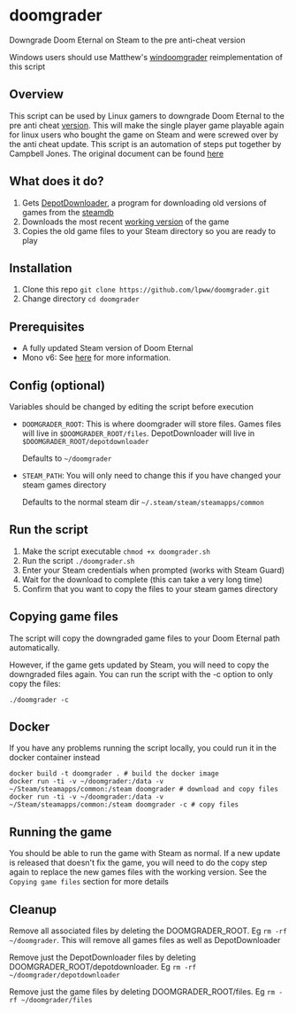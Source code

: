 # doomgrader
Downgrade Doom Eternal on Steam to the pre anti-cheat version

Windows users should use Matthew's [windoomgrader](https://github.com/mjsonofharry/windoomgrader) reimplementation of this script

## Overview
This script can be used by Linux gamers to downgrade Doom Eternal to the pre anti
cheat [version](https://steamdb.info/patchnotes/4811158/). This will make the single player game playable again for linux
users who bought the game on Steam and were screwed over by the anti cheat update. This script
is an automation of steps put together by Campbell Jones. The original document can be
found
[here](https://docs.google.com/document/d/1iugtqVUuG8TsnZyRzBV-QamdbygdSEGJzOSkDFGpgJU/edit)


## What does it do?

1. Gets [DepotDownloader](https://github.com/SteamRE/DepotDownloader), a program for downloading old versions of games from the [steamdb](https://steamdb.info)
2. Downloads the most recent [working version](https://steamdb.info/patchnotes/4811158/) of the game
3. Copies the old game files to your Steam directory so you are ready to play

## Installation
1. Clone this repo `git clone https://github.com/lpww/doomgrader.git`
2. Change directory `cd doomgrader`

## Prerequisites

- A fully updated Steam version of Doom Eternal
- Mono v6: See [here](https://wiki.archlinux.org/index.php/Mono) for more information.

## Config (optional)

Variables should be changed by editing the script before execution

- `DOOMGRADER_ROOT`: This is where doomgrader will store files. Games files will live in `$DOOMGRADER_ROOT/files`. DepotDownloader will live in `$DOOMGRADER_ROOT/depotdownloader`

  Defaults to `~/doomgrader`
- `STEAM_PATH`: You will only need to change this if you have changed your steam games directory

  Defaults to the normal steam dir `~/.steam/steam/steamapps/common`

## Run the script

1. Make the script executable `chmod +x doomgrader.sh`
2. Run the script `./doomgrader.sh`
3. Enter your Steam credentials when prompted (works with Steam Guard)
4. Wait for the download to complete (this can take a very long time)
5. Confirm that you want to copy the files to your steam games directory

## Copying game files

The script will copy the downgraded game files to your Doom Eternal path
automatically.

However, if the game gets updated by Steam, you will need to copy the downgraded files
again. You can run the script with the -c option to only copy the files:

`./doomgrader -c`

## Docker

If you have any problems running the script locally, you could run it in the
docker container instead

```
docker build -t doomgrader . # build the docker image
docker run -ti -v ~/doomgrader:/data -v ~/Steam/steamapps/common:/steam doomgrader # download and copy files
docker run -ti -v ~/doomgrader:/data -v ~/Steam/steamapps/common:/steam doomgrader -c # copy files
```

## Running the game

You should be able to run the game with Steam as normal. If a new update is
released that doesn't fix the game, you will need to do the copy step again to
replace the new games files with the working version. See the `Copying game
files` section for more details

## Cleanup

Remove all associated files by deleting the DOOMGRADER_ROOT. Eg `rm -rf ~/doomgrader`. This will remove all games files as well as DepotDownloader

Remove just the DepotDownloader files by deleting DOOMGRADER_ROOT/depotdownloader. Eg `rm -rf ~/doomgrader/depotdownloader`

Remove just the game files by deleting DOOMGRADER_ROOT/files. Eg `rm -rf ~/doomgrader/files`
